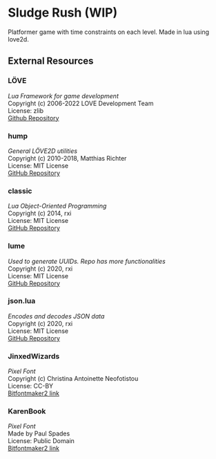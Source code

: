 # Sludge Rush (WIP)
Platformer game with time constraints on each level. Made in lua using love2d.

## External Resources
### LÖVE
_Lua Framework for game development_ <br>
Copyright (c) 2006-2022 LOVE Development Team <br>
License: zlib <br>
[Github Repository](https://github.com/love2d/love)

### hump
_General LÖVE2D utilities_ <br>
Copyright (c) 2010-2018, Matthias Richter <br>
License: MIT License <br>
[GitHub Repository](https://github.com/vrld/hump)

### classic
_Lua Object-Oriented Programming_ <br>
Copyright (c) 2014, rxi <br>
License: MIT License <br>
[GitHub Repository](https://github.com/rxi/classic)

### lume
_Used to generate UUIDs. Repo has more functionalities_ <br>
Copyright (c) 2020, rxi <br>
License: MIT License <br>
[GitHub Repository](https://github.com/rxi/classic) <br>

### json.lua
_Encodes and decodes JSON data_ <br>
Copyright (c) 2020, rxi <br>
License: MIT License <br>
[GitHub Repository](https://github.com/rxi/json.lua) <br>

### JinxedWizards
_Pixel Font_ <br>
Copyright (c) Christina Antoinette Neofotistou <br>
License: CC-BY <br>
[Bitfontmaker2 link](http://www.pentacom.jp/pentacom/bitfontmaker2/gallery/?id=1362)


### KarenBook
_Pixel Font_ <br>
Made by Paul Spades <br>
License: Public Domain <br>
[Bitfontmaker2 link](http://www.pentacom.jp/pentacom/bitfontmaker2/gallery/?id=340)
